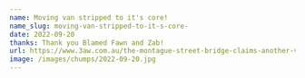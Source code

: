 ```yaml
---
name: Moving van stripped to it's core!
name_slug: moving-van-stripped-to-it-s-core-
date: 2022-09-20
thanks: Thank you Blamed Fawn and Zab!
url: https://www.3aw.com.au/the-montague-street-bridge-claims-another-victim/
image: /images/chumps/2022-09-20.jpg
---
```

